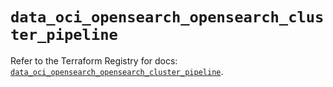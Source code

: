 # `data_oci_opensearch_opensearch_cluster_pipeline`

Refer to the Terraform Registry for docs: [`data_oci_opensearch_opensearch_cluster_pipeline`](https://registry.terraform.io/providers/oracle/oci/7.19.0/docs/data-sources/opensearch_opensearch_cluster_pipeline).
